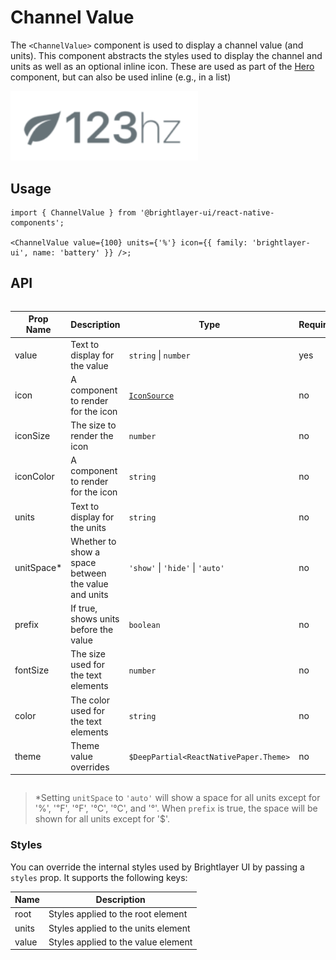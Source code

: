 # Channel Value

The `<ChannelValue>` component is used to display a channel value (and units). This component abstracts the styles used to display the channel and units as well as an optional inline icon. These are used as part of the [Hero](./Hero.md) component, but can also be used inline (e.g., in a list)

<img width="300" alt="Channel Value component" src="./images/channelValue.png">

## Usage

```tsx
import { ChannelValue } from '@brightlayer-ui/react-native-components';

<ChannelValue value={100} units={'%'} icon={{ family: 'brightlayer-ui', name: 'battery' }} />;
```

## API

<div style="overflow: auto">

| Prop Name   | Description                                         | Type                                   | Required | Default             |
| ----------- | --------------------------------------------------- | -------------------------------------- | -------- | ------------------- |
| value       | Text to display for the value                       | `string` \| `number`                   | yes      |                     |
| icon        | A component to render for the icon                  | [`IconSource`](./Icons.md)             | no       |                     |
| iconSize    | The size to render the icon                         | `number`                               | no       | `fontSize`          |
| iconColor   | A component to render for the icon                  | `string`                               | no       | `theme.colors.text` |
| units       | Text to display for the units                       | `string`                               | no       |                     |
| unitSpace\* | Whether to show a space between the value and units | `'show'` \| `'hide'` \| `'auto'`       | no       | `'auto'`            |
| prefix      | If true, shows units before the value               | `boolean`                              | no       | `false`             |
| fontSize    | The size used for the text elements                 | `number`                               | no       | 'medium'            |
| color       | The color used for the text elements                | `string`                               | no       | `theme.colors.text` |
| theme       | Theme value overrides                               | `$DeepPartial<ReactNativePaper.Theme>` | no       |                     |

</div>

> \*Setting `unitSpace` to `'auto'` will show a space for all units except for '%', '℉', '°F', '℃', '°C', and '°'. When `prefix` is true, the space will be shown for all units except for '$'.

### Styles

You can override the internal styles used by Brightlayer UI by passing a `styles` prop. It supports the following keys:

| Name  | Description                         |
| ----- | ----------------------------------- |
| root  | Styles applied to the root element  |
| units | Styles applied to the units element |
| value | Styles applied to the value element |
